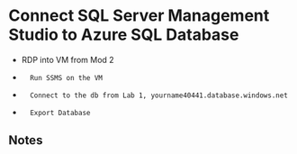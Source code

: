 # Connect SQL Server Management Studio to Azure SQL Database 

- 	RDP into VM from Mod 2 
-		Run SSMS on the VM
-		Connect to the db from Lab 1, yourname40441.database.windows.net
-		Export Database


## Notes

